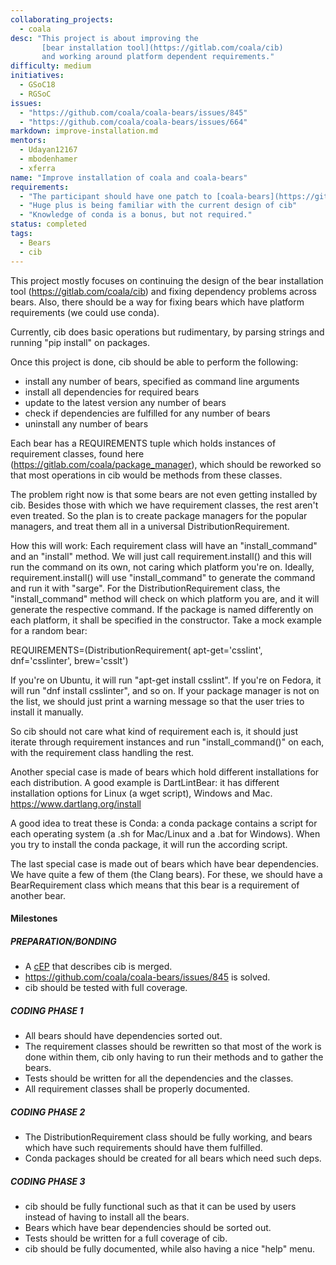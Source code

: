 ```yaml
---
collaborating_projects:
  - coala
desc: "This project is about improving the
       [bear installation tool](https://gitlab.com/coala/cib)
       and working around platform dependent requirements."
difficulty: medium
initiatives:
  - GSoC18
  - RGSoC
issues:
  - "https://github.com/coala/coala-bears/issues/845"
  - "https://github.com/coala/coala-bears/issues/664"
markdown: improve-installation.md
mentors:
  - Udayan12167
  - mbodenhamer
  - xferra
name: "Improve installation of coala and coala-bears"
requirements:
  - "The participant should have one patch to [coala-bears](https://github.com/coala/coala-bears) accepted."
  - "Huge plus is being familiar with the current design of cib"
  - "Knowledge of conda is a bonus, but not required."
status: completed
tags:
  - Bears
  - cib
---
```

This project mostly focuses on continuing the design of the
bear installation tool (https://gitlab.com/coala/cib) and fixing
dependency problems across bears. Also, there should be a way for
fixing bears which have platform requirements (we could use conda).

Currently, cib does basic operations but rudimentary, by parsing strings
and running "pip install" on packages.

Once this project is done, cib should be able to perform the following:

 - install any number of bears, specified as command line arguments
 - install all dependencies for required bears
 - update to the latest version any number of bears
 - check if dependencies are fulfilled for any number of bears
 - uninstall any number of bears

Each bear has a REQUIREMENTS tuple which holds instances of requirement classes,
found here (https://gitlab.com/coala/package_manager), which should be
reworked so that most operations in cib would be methods from these classes.

The problem right now is that some bears are not even getting installed by
cib. Besides those with which we have requirement classes, the rest
aren't even treated. So the plan is to create package managers for the
popular managers, and treat them all in a universal DistributionRequirement.

How this will work: Each requirement class will have an "install_command" and
an "install" method. We will just call requirement.install() and this will
run the command on its own, not caring which platform you're on. Ideally,
requirement.install() will use "install_command" to generate the command and
run it with "sarge". For the DistributionRequirement class, the
"install_command" method will check on which platform you are, and it will
generate the respective command.
If the package is named differently on each platform, it shall be specified
in the constructor. Take a mock example for a random bear:

REQUIREMENTS=(DistributionRequirement(
  apt-get='csslint', dnf='csslinter', brew='csslt')

If you're on Ubuntu, it will run "apt-get install csslint". If you're on
Fedora, it will run "dnf install csslinter", and so on.
If your package manager is not on the list, we should just print a warning
message so that the user tries to install it manually.

So cib should not care what kind of requirement each is, it should just
iterate through requirement instances and run "install_command()" on each,
with the requirement class handling the rest.

Another special case is made of bears which hold different installations
for each distribution. A good example is DartLintBear: it has different
installation options for Linux (a wget script), Windows and Mac.
https://www.dartlang.org/install

A good idea to treat these is Conda: a conda package contains a script
for each operating system (a .sh for Mac/Linux and a .bat for Windows).
When you try to install the conda package, it will run the according script.

The last special case is made out of bears which have bear dependencies.
We have quite a few of them (the Clang bears). For these, we should have a
BearRequirement class which means that this bear is a requirement of
another bear.

#### Milestones

##### PREPARATION/BONDING

* A [cEP](https://github.com/coala/cEPs) that describes cib is merged.
* https://github.com/coala/coala-bears/issues/845 is solved.
* cib should be tested with full coverage.

##### CODING PHASE 1

* All bears should have dependencies sorted out.
* The requirement classes should be rewritten so that most of the work is
  done within them, cib only having to run their methods and to gather the
  bears.
* Tests should be written for all the dependencies and the classes.
* All requirement classes shall be properly documented.

##### CODING PHASE 2

* The DistributionRequirement class should be fully working, and bears which
  have such requirements should have them fulfilled.
* Conda packages should be created for all bears which need such deps.

##### CODING PHASE 3

* cib should be fully functional such as that it can be used by users
  instead of having to install all the bears.
* Bears which have bear dependencies should be sorted out.
* Tests should be written for a full coverage of cib.
* cib should be fully documented, while also having a nice "help" menu.

